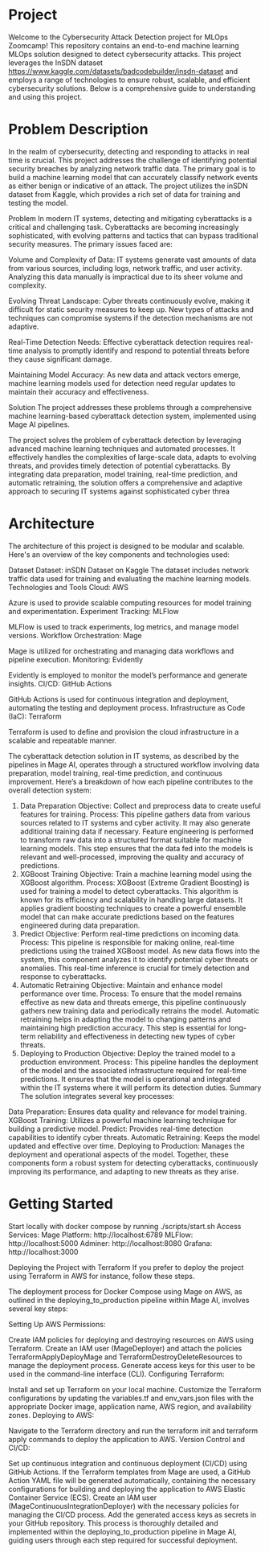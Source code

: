 # Project
Welcome to the Cybersecurity Attack Detection project for MLOps Zoomcamp! This repository contains an end-to-end machine learning MLOps solution designed to detect cybersecurity attacks. This project leverages the InSDN dataset https://www.kaggle.com/datasets/badcodebuilder/insdn-dataset and employs a range of technologies to ensure robust, scalable, and efficient cybersecurity solutions. Below is a comprehensive guide to understanding and using this project.
# Problem Description
In the realm of cybersecurity, detecting and responding to attacks in real time is crucial. This project addresses the challenge of identifying potential security breaches by analyzing network traffic data. The primary goal is to build a machine learning model that can accurately classify network events as either benign or indicative of an attack. The project utilizes the inSDN dataset from Kaggle, which provides a rich set of data for training and testing the model.

Problem
In modern IT systems, detecting and mitigating cyberattacks is a critical and challenging task. Cyberattacks are becoming increasingly sophisticated, with evolving patterns and tactics that can bypass traditional security measures. The primary issues faced are:

Volume and Complexity of Data: IT systems generate vast amounts of data from various sources, including logs, network traffic, and user activity. Analyzing this data manually is impractical due to its sheer volume and complexity.

Evolving Threat Landscape: Cyber threats continuously evolve, making it difficult for static security measures to keep up. New types of attacks and techniques can compromise systems if the detection mechanisms are not adaptive.

Real-Time Detection Needs: Effective cyberattack detection requires real-time analysis to promptly identify and respond to potential threats before they cause significant damage.

Maintaining Model Accuracy: As new data and attack vectors emerge, machine learning models used for detection need regular updates to maintain their accuracy and effectiveness.

Solution
The project addresses these problems through a comprehensive machine learning-based cyberattack detection system, implemented using Mage AI pipelines. 

The project solves the problem of cyberattack detection by leveraging advanced machine learning techniques and automated processes. It effectively handles the complexities of large-scale data, adapts to evolving threats, and provides timely detection of potential cyberattacks. By integrating data preparation, model training, real-time prediction, and automatic retraining, the solution offers a comprehensive and adaptive approach to securing IT systems against sophisticated cyber threa

# Architecture
The architecture of this project is designed to be modular and scalable. Here's an overview of the key components and technologies used:

Dataset
Dataset: inSDN Dataset on Kaggle
The dataset includes network traffic data used for training and evaluating the machine learning models.
Technologies and Tools
Cloud: AWS

Azure is used to provide scalable computing resources for model training and experimentation.
Experiment Tracking: MLFlow

MLFlow is used to track experiments, log metrics, and manage model versions.
Workflow Orchestration: Mage

Mage is utilized for orchestrating and managing data workflows and pipeline execution.
Monitoring: Evidently

Evidently is employed to monitor the model’s performance and generate insights.
CI/CD: GitHub Actions

GitHub Actions is used for continuous integration and deployment, automating the testing and deployment process.
Infrastructure as Code (IaC): Terraform

Terraform is used to define and provision the cloud infrastructure in a scalable and repeatable manner.


The cyberattack detection solution in IT systems, as described by the pipelines in Mage AI, operates through a structured workflow involving data preparation, model training, real-time prediction, and continuous improvement. Here’s a breakdown of how each pipeline contributes to the overall detection system:

1. Data Preparation
Objective: Collect and preprocess data to create useful features for training.
Process: This pipeline gathers data from various sources related to IT systems and cyber activity. It may also generate additional training data if necessary. Feature engineering is performed to transform raw data into a structured format suitable for machine learning models. This step ensures that the data fed into the models is relevant and well-processed, improving the quality and accuracy of predictions.
2. XGBoost Training
Objective: Train a machine learning model using the XGBoost algorithm.
Process: XGBoost (Extreme Gradient Boosting) is used for training a model to detect cyberattacks. This algorithm is known for its efficiency and scalability in handling large datasets. It applies gradient boosting techniques to create a powerful ensemble model that can make accurate predictions based on the features engineered during data preparation.
3. Predict
Objective: Perform real-time predictions on incoming data.
Process: This pipeline is responsible for making online, real-time predictions using the trained XGBoost model. As new data flows into the system, this component analyzes it to identify potential cyber threats or anomalies. This real-time inference is crucial for timely detection and response to cyberattacks.
4. Automatic Retraining
Objective: Maintain and enhance model performance over time.
Process: To ensure that the model remains effective as new data and threats emerge, this pipeline continuously gathers new training data and periodically retrains the model. Automatic retraining helps in adapting the model to changing patterns and maintaining high prediction accuracy. This step is essential for long-term reliability and effectiveness in detecting new types of cyber threats.
5. Deploying to Production
Objective: Deploy the trained model to a production environment.
Process: This pipeline handles the deployment of the model and the associated infrastructure required for real-time predictions. It ensures that the model is operational and integrated within the IT systems where it will perform its detection duties.
Summary
The solution integrates several key processes:

Data Preparation: Ensures data quality and relevance for model training.
XGBoost Training: Utilizes a powerful machine learning technique for building a predictive model.
Predict: Provides real-time detection capabilities to identify cyber threats.
Automatic Retraining: Keeps the model updated and effective over time.
Deploying to Production: Manages the deployment and operational aspects of the model.
Together, these components form a robust system for detecting cyberattacks, continuously improving its performance, and adapting to new threats as they arise.



# Getting Started

Start locally with docker compose by running 
    ./scripts/start.sh
Access Services:
Mage Platform: http://localhost:6789
MLFlow: http://localhost:5000
Adminer: http://localhost:8080
Grafana: http://localhost:3000

Deploying the Project with Terraform
If you prefer to deploy the project using Terraform in AWS for instance, follow these steps.

The deployment process for Docker Compose using Mage on AWS, as outlined in the deploying_to_production pipeline within Mage AI, involves several key steps:

Setting Up AWS Permissions:

Create IAM policies for deploying and destroying resources on AWS using Terraform.
Create an IAM user (MageDeployer) and attach the policies TerraformApplyDeployMage and TerraformDestroyDeleteResources to manage the deployment process. Generate access keys for this user to be used in the command-line interface (CLI).
Configuring Terraform:

Install and set up Terraform on your local machine.
Customize the Terraform configurations by updating the variables.tf and env_vars.json files with the appropriate Docker image, application name, AWS region, and availability zones.
Deploying to AWS:

Navigate to the Terraform directory and run the terraform init and terraform apply commands to deploy the application to AWS.
Version Control and CI/CD:

Set up continuous integration and continuous deployment (CI/CD) using GitHub Actions.
If the Terraform templates from Mage are used, a GitHub Action YAML file will be generated automatically, containing the necessary configurations for building and deploying the application to AWS Elastic Container Service (ECS).
Create an IAM user (MageContinuousIntegrationDeployer) with the necessary policies for managing the CI/CD process. Add the generated access keys as secrets in your GitHub repository.
This process is thoroughly detailed and implemented within the deploying_to_production pipeline in Mage AI, guiding users through each step required for successful deployment.






